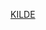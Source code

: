 [KILDE](https://github.com/agangster1/Sandsynlighed-og-statestik-formelsamling/blob/main/mm_3Expect_variance_covariance.ipynb)

